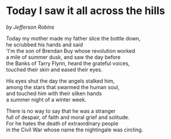 # Today I saw it all across the hills
_by Jefferson Robins_

Today my mother made my father slice the bottle down,  
he scrubbed his hands and said  
'I'm the son of Brendan Buy whose revolution worked  
a mile of summer dusk, and saw the day before  
the Banks of Tarry Flynn, heard the grateful voices,  
touched their skin and eased their eyes.  

His eyes shut the day the angels stalked him,  
among the stars that swarmed the human soul,  
and touched him with their silken hands  
a summer night of a winter week.  

There is no way to say that he was a stranger  
full of despair, of faith and moral grief and solitude.  
For he hates the death of extraordinary people  
in the Civil War whose name the nightingale was circling.  